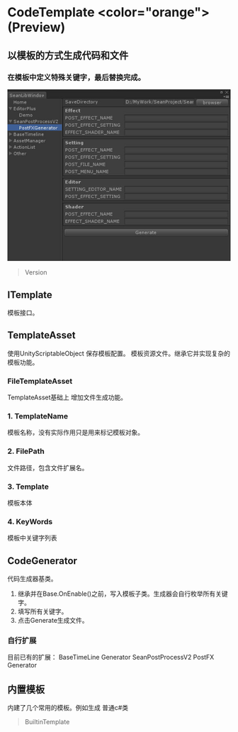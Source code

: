 # CodeTemplate <color="orange">(Preview)</color>
## 以模板的方式生成代码和文件
### 在模板中定义特殊关键字，最后替换完成。 
![](img/1.jpg)

>Version

## ITemplate 

模板接口。

## TemplateAsset

使用UnityScriptableObject 保存模板配置。
模板资源文件。继承它并实现复杂的模板功能。

### FileTemplateAsset

TemplateAsset基础上 增加文件生成功能。

### 1.	TemplateName 

模板名称，没有实际作用只是用来标记模板对象。

### 2.	FilePath 

文件路径，包含文件扩展名。

### 3.	Template 

模板本体

### 4.	KeyWords 

模板中关键字列表

## CodeGenerator 

代码生成器基类。
1.	继承并在Base.OnEnable()之前，写入模板子类。生成器会自行枚举所有关键字。
2.	填写所有关键字。
3.	点击Generate生成文件。

### 自行扩展 

目前已有的扩展：
BaseTimeLine Generator
SeanPostProcessV2 PostFX Generator

## 内置模板

内建了几个常用的模板。例如生成 普通c#类 

>BuiltinTemplate